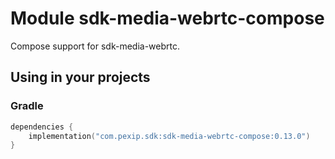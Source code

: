 # Module sdk-media-webrtc-compose

Compose support for sdk-media-webrtc.

## Using in your projects

### Gradle

```kotlin
dependencies {
    implementation("com.pexip.sdk:sdk-media-webrtc-compose:0.13.0")
}
```
